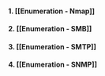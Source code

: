 
#### 1. [[Enumeration - Nmap]]
#### 2. [[Enumeration - SMB]]
#### 3. [[Enumeration - SMTP]]
#### 4. [[Enumeration - SNMP]]
